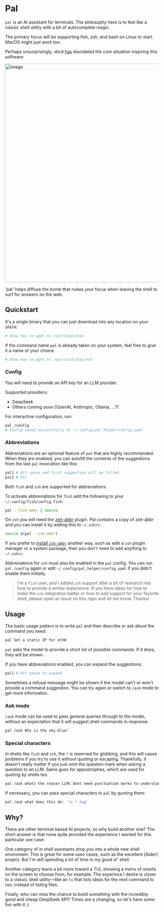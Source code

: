 # Pal

`pal` is an AI assistant for terminals. The philosophy here is to feel like a classic shell utility with a bit of autocomplete magic.

The primary focus will be supporting fish, zsh, and bash on Linux to start. MacOS might just work too.

Perhaps unsurprisingly, xkcd [has](https://xkcd.com/1168/) elucidated the core situation inspiring this software:

<img width="713" alt="image" src="https://github.com/user-attachments/assets/93f58393-2de7-466e-ba30-9fa2e32635af" />

'pal' helps diffuse the bomb that nukes your focus when leaving the shell to surf for answers on the web.

## Quickstart

It's a single binary that you can just download into any location on your `$PATH`:

```sh
# Show how to wget to /usr/local/bin
```

If the command name `pal` is already taken on your system, feel free to give it a name of your choice.

```sh
# Show how to wget to /usr/local/bin/hal
```

### Config

You will need to provide an API key for an LLM provider.

Supported providers:

* DeepSeek
* Others coming soon (OpenAI, Anthropic, Ollama, ...?)

For interactive configuration, run:

```sh
pal /config
# Config saved successfully at ~/.config/pal_helper/config.yaml
```

### Abbreviations

Abbreviations are an optional feature of `pal` that are highly recommended. When they are enabled, you can autofill the contents of the suggestions from the last `pal` invocation like this:

```sh
pal1 # Hit space and first suggestion will be filled
pal2 # Etc
```

Both `fish` and `zsh` are supported for abbreviations.

To activate abbreviations for `fish` add the following to your `~/.config/fish/config.fish`:

```sh
pal --fish-abbr | source
```

On `zsh` you will need the [zsh-abbr](https://github.com/olets/zsh-abbr) plugin. Pal contains a copy of zsh-abbr and you can install it by adding this to `~/.zshrc`:

```sh
source $(pal --zsh-abbr)
```

If you prefer to [install `zsh-abbr`](https://zsh-abbr.olets.dev/installation.html) another way, such as with a `zsh` plugin manager or a system package, then you don't need to add anything to `~/.zshrc`.

Abbreviations for `zsh` must also be enabled in the `pal` config. You can run `pal /config` again or edit `~/.config/pal_helper/config.yaml` if you didn't enable them initially.

> I'm a `fish` user, and I added `zsh` support after a bit of research into how to provide a similar experience. If you have ideas for how to make the `zsh` integration better or how to add support for your favorite shell, please open an issue on this repo and let me know. Thanks!

## Usage

The basic usage pattern is to write `pal` and then describe or ask about the command you need:

```sh
pal Set a static IP for eth0
```

`pal` asks the model to provide a short list of possible commands. If it does, they will be shown.

If you have abbreviations enabled, you can expand the suggestions:

```sh
pal1 # Hit space to expand
```

Sometimes a refusal message might be shown if the model can't or won't provide a command suggestion. You can try again or switch to `/ask` mode to get more information.

### Ask mode

`/ask` mode can be used to pass general queries through to the model, without an expectation that it will suggest shell commands in response.

```sh
pal /ask Why is the sky blue?
```

### Special characters

In shells like `fish` and `zsh`, the `?` is reserved for globbing, and this will cause problems if you try to use it without quoting or escaping. Thankfully, it doesn't really matter if you just omit the question mark when asking a question to an LLM. Same goes for appostrophes, which are used for quoting by shells too.

```sh
pal /ask whats the reason LLMs dont need punctuation marks to understand me
```

If necessary, you can pass special characters to `pal` by quoting them:

```sh
pal /ask what does this do: 'ls *.log'
```

## Why?

There are other terminal based AI projects, so why build another one? The short answer is that none quite provided the experience I wanted for this particular use case.

One category of in shell assistants drop you into a whole new shell enviroment. This is great for some uses cases, such as the excellent [Aider] project. But I'm still spending a lot of time in my good ol' shell.

Another category leans a bit more toward a TUI, showing a menu of results on the screen to choose from, for example. The experince I desire is closer to a classic shell utility—like an `ls` that lists ideas for the next command to run, instead of listing files.

Finally, who can miss the chance to build something with the incredibly good and cheap DeepSeek API? Times are a changing, so let's have some fun with it :)
